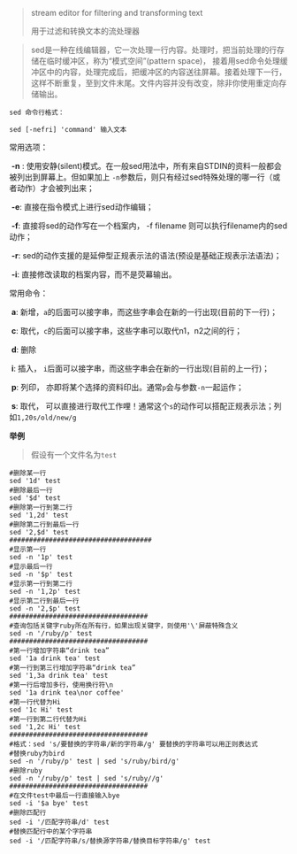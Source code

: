 > stream editor for filtering and transforming text
>
> 用于过滤和转换文本的流处理器



> sed是一种在线编辑器，它一次处理一行内容。处理时，把当前处理的行存储在临时缓冲区，称为“模式空间”(pattern space)， 接着用sed命令处理缓冲区中的内容，处理完成后，把缓冲区的内容送往屏幕。接着处理下一行，这样不断重复，至到文件末尾。文件内容并没有改变，除非你使用重定向存储输出。	

`sed 命令行格式：` 

```shell
sed [-nefri] 'command' 输入文本
```

常用选项：

​	**-n** : 使用安静(silent)模式。在一般sed用法中，所有来自STDIN的资料一般都会被列出到屏幕上。但如果加上 `-n`参数后，则只有经过sed特殊处理的哪一行（或者动作）才会被列出来；

​	**-e**: 直接在指令模式上进行sed动作编辑；

​	**-f**:  直接将sed的动作写在一个档案内， -f filename 则可以执行filename内的sed 动作；

​	**-r**: sed的动作支援的是延伸型正规表示法的语法(预设是基础正规表示法语法)；

​	**-i**: 直接修改读取的档案内容，而不是荧幕输出。

常用命令：

​	**a**: 新增，`a`的后面可以接字串，而这些字串会在新的一行出现(目前的下一行)；

​	**c**: 取代，`c`的后面可以接字串，这些字串可以取代n1，n2之间的行；

​	**d**: 删除

​	**i**: 插入， `i`后面可以接字串，而这些字串会在新的一行出现(目前的上一行)；

​	**p**: 列印， 亦即将某个选择的资料印出。通常`p`会与参数`-n`一起运作；

​	**s**: 取代， 可以直接进行取代工作哩！通常这个`s`的动作可以搭配正规表示法；列如`1,20s/old/new/g`

**举例**

> 假设有一个文件名为`test`

```shell
#删除某一行
sed '1d' test
#删除最后一行
sed '$d' test
#删除第一行到第二行
sed '1,2d' test
#删除第二行到最后一行
sed '2,$d' test 
####################################
#显示第一行
sed -n '1p' test
#显示最后一行
sed -n '$p' test
#显示第一行到第二行
sed -n '1,2p' test
#显示第二行到最后一行
sed -n '2,$p' test
###################################
#查询包括关键字ruby所在所有行，如果出现关键字，则使用'\'屏蔽特殊含义
sed -n '/ruby/p' test
###################################
#第一行增加字符串“drink tea”
sed '1a drink tea' test
#第一行到第三行增加字符串“drink tea”
sed '1,3a drink tea' test
#第一行后增加多行，使用换行符\n
sed '1a drink tea\nor coffee'
#第一行代替为Hi
sed '1c Hi' test
#第一行到第二行代替为Hi
sed '1,2c Hi' test
###################################
#格式：sed 's/要替换的字符串/新的字符串/g' 要替换的字符串可以用正则表达式
#替换ruby为bird
sed -n '/ruby/p' test | sed 's/ruby/bird/g'
#删除ruby
sed -n '/ruby/p' test | sed 's/ruby//g'
###################################
#在文件test中最后一行直接输入bye
sed -i '$a bye' test
#删除匹配行
sed -i '/匹配字符串/d' test
#替换匹配行中的某个字符串
sed -i '/匹配字符串/s/替换源字符串/替换目标字符串/g' test

```

